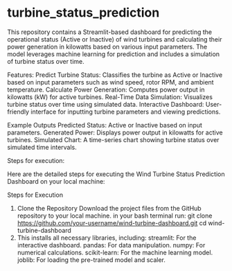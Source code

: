 # turbine_status_prediction
This repository contains a Streamlit-based dashboard for predicting the operational status (Active or Inactive) of wind turbines and calculating their power generation in kilowatts based on various input parameters. The model leverages machine learning for prediction and includes a simulation of turbine status over time.

Features:
Predict Turbine Status: Classifies the turbine as Active or Inactive based on input parameters such as wind speed, rotor RPM, and ambient temperature.
Calculate Power Generation: Computes power output in kilowatts (kW) for active turbines.
Real-Time Data Simulation: Visualizes turbine status over time using simulated data.
Interactive Dashboard: User-friendly interface for inputting turbine parameters and viewing predictions.

Example Outputs
Predicted Status:
Active or Inactive based on input parameters.
Generated Power:
Displays power output in kilowatts for active turbines.
Simulated Chart:
A time-series chart showing turbine status over simulated time intervals.

Steps for execution:

Here are the detailed steps for executing the Wind Turbine Status Prediction Dashboard on your local machine:

Steps for Execution
1. Clone the Repository
Download the project files from the GitHub repository to your local machine.
in your bash terminal run:
git clone https://github.com/your-username/wind-turbine-dashboard.git
cd wind-turbine-dashboard
2. This installs all necessary libraries, including:
streamlit: For the interactive dashboard.
pandas: For data manipulation.
numpy: For numerical calculations.
scikit-learn: For the machine learning model.
joblib: For loading the pre-trained model and scaler.
